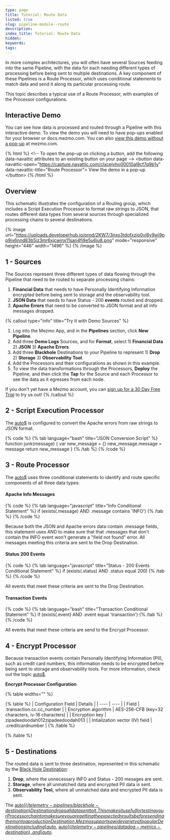 ```yaml
---
type: page
title: Tutorial: Route Data
listed: true
slug: pipeline-module--route
description: 
index_title: Tutorial: Route Data
hidden: 
keywords: 
tags: 
---
```



In more complex architectures, you will often have several Sources feeding into the same Pipeline, with the data for each needing different types of processing before being sent to multiple destinations. A key component of these Pipelines is a Route Processor, which uses conditional statements to match data and send it along its particular processing route.

This topic describes a typical use of a Route Processor, with examples of the Processor configurations.

## Interactive Demo

You can see how data is processed and routed through a Pipeline with this interactive demo. To view the demo you will need to have pop-ups enabled for your browser or docs.mezmo.com. You can also [view this demo without a pop-up](https://www.mezmo.com/demos/interactive-demo-route) at mezmo.com.

{% html %}
&lt;!-- To open the pop-up on clicking a button, add the following data-navattic attributes to an existing button on your page --&gt;
&lt;button data-navattic-open="https://capture.navattic.com/clxcejvho00010al9cf7q9b1y" data-navattic-title="Route Processor"&gt;
View the demo in a pop-up
&lt;/button&gt;
{% /html %}

## Overview

This schematic illustrates the configuration of a Routing group, which includes a Script Execution Processor to format raw strings to JSON, that routes different data types from several sources through specialized processing chains to several destinations.

{% image url="https://uploads.developerhub.io/prod/2KW7/3nxo3tdofxzio0vl8y9wi9pp9ix6nnd83b5iz3mr6xjcwinx11san4fi9e5u6ju8.png" mode="responsive" height="446" width="1496" %}
{% /image %}

## 1 - Sources

The Sources represent three different types of data flowing through the Pipeline that need to be routed to separate processing chains:

1. **Financial Data** that needs to have Personally Identifying Information encrypted before being sent to storage and the observability tool.
2. **JSON Data** that needs to have Status - 200 **events** routed and dropped.
3. **Apache Errors** that need to be converted to JSON format and all info messages dropped.

{% callout type="info" title="Try It with Demo Sources" %}
1. Log into the Mezmo App, and in the **Pipelines** section, click **New Pipeline**.
2. Add three  **Demo Logs** Sources, and for **Format**, select 1) **Financial Data** 2) **JSON** 3) **Apache Errors**.
3. Add three  **Blackhole** Destinations to your Pipeline to represent 1) **Drop** 2) **Storage** 3) **Observability Tool**.
4. Add the Processors and their configurations as shown in this example.
5. To view the data transformations through the Processors, **Deploy** the Pipeline, and then click the **Tap** for the Source and each Processor to see the data as it egresses from each node.

If you don't yet have a Mezmo account, you can [sign up for a 30 Day Free Trial](https://www.mezmo.com/sign-up-pipeline-today) to try us out!
{% /callout %}

## 2 - Script Execution Processor

The [auto$](/telemetry-pipelines/js-script-processor) is configured to convert the Apache errors from raw strings to JSON format.

{% code %}
{% tab language="bash" title="JSON Conversion Script" %}
function junk(message) {
var new_message = {}
new_message.message = message
return new_message
}
{% /tab %}
{% /code %}

## 3 - Route Processor

The [auto$](/telemetry-pipelines/route-processor) uses three conditional statements to identify and route specific components of all three data types:


#### Apache Info Messages

{% code %}
{% tab language="javascript" title="Info Conditional Statement" %}
if (exists(.message) AND .message contains 'INFO')
{% /tab %}
{% /code %}

Because both the JSON and Apache errors data contain .message fields, this statement uses AND to make sure that that .messages that don't contain the INFO event won't generate a "field not found" error.  All messages meeting this criteria are sent to the Drop Destination.


#### Status 200 Events

{% code %}
{% tab language="javascript" title="Status - 200 Events Conditional Statement" %}
if (exists(.status) AND .status equal 200)
{% /tab %}
{% /code %}

All events that meet these criteria are sent to the Drop Destination.


#### Transaction Events

{% code %}
{% tab language="bash" title="Transaction Conditional Statement" %}
if (exists(.event) AND .event equal 'transaction')
{% /tab %}
{% /code %}

All events that meet these criteria are send to the Encrypt Processor.

## 4 - Encrypt Processor

Because transaction events contain Personally Identifying Information (PII), such as credit card numbers, this information needs to be encrypted before being sent to storage and observability tools. For more information, check out the topic [auto$](/practioner-guide-data-optimization/pipeline-module--security-and-compliance).

**Encrypt Processor Configuration**

{% table widths="" %}

{% table %}
| Configuration Field | Details | 
| ---- | ---- | 
| Field | .transaction.cc.cc_number | 
| Encryption algorithm | AES-256-CFB (key=32 characters, iv-16 characters) | 
| Encryption key | zipadeedoodah012zipadeedoodah013 | 
| Intialization vector (IV) field | .creditcardnumber | 
{% /table %}

{% /table %}

## 5 - Destinations

The routed data is sent to three destination, represented in this schematic by the [Black Hole Destination](/telemetry-pipelines/blackhole-destination):

1. **Drop**, where the unnecessary INFO and Status - 200 mesages are sent.
2. **Storage**, where all unmatched data and encrypted PII data is sent.
3. **Observability Tool,** where all unmatched data and encrypted PII data is sent.

The [auto$](/telemetry-pipelines/blackhole-destination) Destination drops all data sent to it. This makes it useful for testing your Processor chain to make sure you are getting the expected results before sending them on to a production Destination. Mezmo supports a wide variety of popular Destinations including [auto$](/telemetry-pipelines/mezmo-destination), [auto$](/telemetry-pipelines/datadog-metrics-destination), and [auto$](/telemetry-pipelines/prometheus-remote-write-destination).